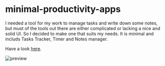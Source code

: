 # minimal-productivity-apps


I needed a tool for my work to manage tasks and write down some notes, but must of the tools out there are either complicated or lacking a nice and solid UI. So I decided to make one that suits my needs. It is minimal and includs Tasks Tracker, Timer and Notes manager.

Have a look [here](https://saconway.github.io/minimal-productivity-apps/).

![preview](https://saconway.github.io/minimal-productivity-apps/preview.jpg)
